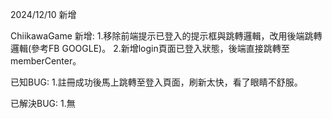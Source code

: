 2024/12/10 新增

ChiikawaGame
新增:
1.移除前端提示已登入的提示框與跳轉邏輯，改用後端跳轉邏輯(參考FB GOOGLE)。
2.新增login頁面已登入狀態，後端直接跳轉至memberCenter。

已知BUG:
1.註冊成功後馬上跳轉至登入頁面，刷新太快，看了眼睛不舒服。

已解決BUG:
1.無
